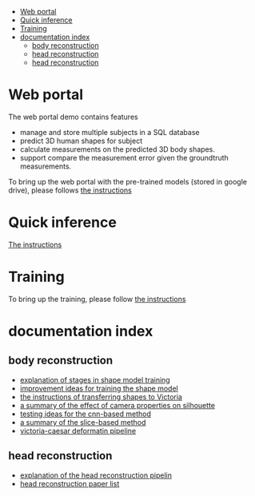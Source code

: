 
<!-- @import "[TOC]" {cmd="toc" depthFrom=1 depthTo=6 orderedList=false} -->
<!-- code_chunk_output -->

- [Web portal](#web-portal)
- [Quick inference](#quick-inference)
- [Training](#training)
- [documentation index](#documentation-index)
  - [body reconstruction](#body-reconstruction)
  - [head reconstruction](#head-reconstruction)
  - [head reconstruction](#head-reconstruction)
<!-- /code_chunk_output -->

# Web portal
The web portal demo contains features
- manage and store multiple subjects in a SQL database
- predict 3D human shapes for subject
- calculate measurements on the predicted 3D body shapes.
- support compare the measurement error given the groundtruth measurements.

To bring up the web portal with the pre-trained models (stored in google drive), please follows [the instructions](/notes/web_portal_instruction.md)

# Quick inference
[The instructions](notes/cnn_pipeline_instruction.md)

# Training
To bring up the training, please follow [the instructions](notes/cnn_pipeline_instruction.md)

# documentation index
## body reconstruction
- [explanation of stages in shape model training](./notes/cnn_pipeline.md)
- [improvement ideas for training the shape model ](./notes/cnn_improvement_list.md)
- [the instructions of transferring shapes to Victoria](./notes/vic_mpii_deformation_pipeline.md)
- [a summary of the effect of camera properties on silhouette](./notes/cnn_camera_effect.md)
- [testing ideas for the cnn-based method](notes/testing_ideas.md)
- [a summary of the slice-based method](./notes/slice_method_summary.md)
- [victoria-caesar deformatin pipeline](./notes/vic_mpii_deformation_pipeline.md)

## head reconstruction
- [explanation of the head reconstruction pipelin](./notes/head_reconstruction.md)
- [head reconstruction paper list](./notes/head_reconstruction_paper_list.md)
